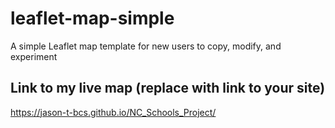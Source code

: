 # leaflet-map-simple
A simple Leaflet map template for new users to copy, modify, and experiment

## Link to my live map (replace with link to your site)

https://jason-t-bcs.github.io/NC_Schools_Project/

